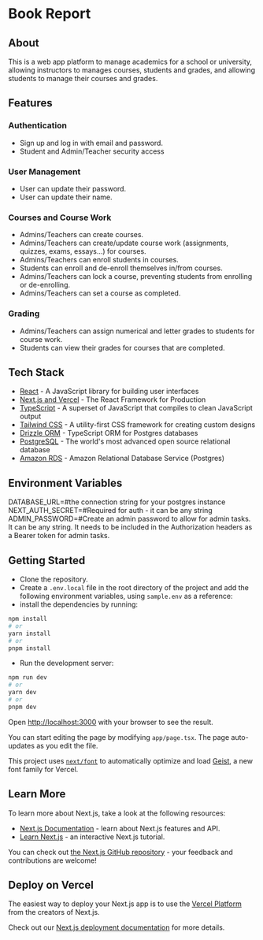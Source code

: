 # Book Report

## About

This is a web app platform to manage academics for a school or university, allowing instructors to manages courses, students and grades, and allowing students to manage their courses and grades.

## Features

### Authentication

- Sign up and log in with email and password.
- Student and Admin/Teacher security access

### User Management

- User can update their password.
- User can update their name.

### Courses and Course Work

- Admins/Teachers can create courses.
- Admins/Teachers can create/update course work (assignments, quizzes, exams, essays...) for courses.
- Admins/Teachers can enroll students in courses.
- Students can enroll and de-enroll themselves in/from courses.
- Admins/Teachers can lock a course, preventing students from enrolling or de-enrolling.
- Admins/Teachers can set a course as completed.

### Grading

- Admins/Teachers can assign numerical and letter grades to students for course work.
- Students can view their grades for courses that are completed.

## Tech Stack

- [React](https://reactjs.org/) - A JavaScript library for building user interfaces
- [Next.js and Vercel](https://nextjs.org/) - The React Framework for Production
- [TypeScript](https://www.typescriptlang.org/) - A superset of JavaScript that compiles to clean JavaScript output
- [Tailwind CSS](https://tailwindcss.com/) - A utility-first CSS framework for creating custom designs
- [Drizzle ORM](https://orm.drizzle.team/) - TypeScript ORM for Postgres databases
- [PostgreSQL](https://www.postgresql.org/) - The world's most advanced open source relational database
- [Amazon RDS](https://aws.amazon.com/rds/) - Amazon Relational Database Service (Postgres)

## Environment Variables

DATABASE_URL=#the connection string for your postgres instance
NEXT_AUTH_SECRET=#Required for auth - it can be any string
ADMIN_PASSWORD=#Create an admin password to allow for admin tasks. It can be any string. It needs to be included in the Authorization headers as a Bearer token for admin tasks.

## Getting Started

- Clone the repository.
- Create a `.env.local` file in the root directory of the project and add the following environment variables, using `sample.env` as a reference:
- install the dependencies by running:

```bash
npm install
# or
yarn install
# or
pnpm install
```

- Run the development server:

```bash
npm run dev
# or
yarn dev
# or
pnpm dev
```

Open [http://localhost:3000](http://localhost:3000) with your browser to see the result.

You can start editing the page by modifying `app/page.tsx`. The page auto-updates as you edit the file.

This project uses [`next/font`](https://nextjs.org/docs/app/building-your-application/optimizing/fonts) to automatically optimize and load [Geist](https://vercel.com/font), a new font family for Vercel.

## Learn More

To learn more about Next.js, take a look at the following resources:

- [Next.js Documentation](https://nextjs.org/docs) - learn about Next.js features and API.
- [Learn Next.js](https://nextjs.org/learn) - an interactive Next.js tutorial.

You can check out [the Next.js GitHub repository](https://github.com/vercel/next.js) - your feedback and contributions are welcome!

## Deploy on Vercel

The easiest way to deploy your Next.js app is to use the [Vercel Platform](https://vercel.com/new?utm_medium=default-template&filter=next.js&utm_source=create-next-app&utm_campaign=create-next-app-readme) from the creators of Next.js.

Check out our [Next.js deployment documentation](https://nextjs.org/docs/app/building-your-application/deploying) for more details.
